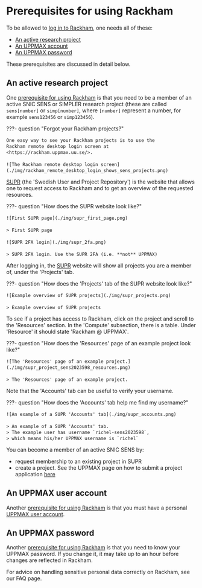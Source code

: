 # Prerequisites for using Rackham

To be allowed to [log in to Rackham](../getting_started/login_rackham.md),
one needs all of these:

- [An active research project](#an-active-research-project)
- [An UPPMAX account](#an-uppmax-user-account)
- [An UPPMAX password](#an-uppmax-password)

These prerequisites are discussed in detail below.

## An active research project

One [prerequisite for using Rackham](#prerequisites-for-using-rackham)
is that you need to be a member of an active SNIC SENS
or SIMPLER research project (these are called `sens[number]` or `simp[number]`,
where `[number]` represent a number, for example `sens123456` or `simp123456`).

???- question "Forgot your Rackham projects?"

    One easy way to see your Rackham projects is to use the
    Rackham remote desktop login screen at <https://rackham.uppmax.uu.se/>.

    ![The Rackham remote desktop login screen](./img/rackham_remote_desktop_login_shows_sens_projects.png)

[SUPR](https://supr.naiss.se/) (the 'Swedish User and Project Repository')
is the website that allows one to request access to Rackham
and to get an overview of the requested resources.

???- question "How does the SUPR website look like?"

    ![First SUPR page](./img/supr_first_page.png)

    > First SUPR page

    ![SUPR 2FA login](./img/supr_2fa.png)

    > SUPR 2FA login. Use the SUPR 2FA (i.e. **not** UPPMAX)

After logging in, the [SUPR](https://supr.naiss.se/)
website will show all projects you are a member of,
under the 'Projects' tab.

???- question "How does the 'Projects' tab of the SUPR website look like?"

    ![Example overview of SUPR projects](./img/supr_projects.png)

    > Example overview of SUPR projects

To see if a project has access to Rackham, click on the
project and scroll to the 'Resources' section. In the 'Compute' subsection,
there is a table. Under 'Resource' it should state 'Rackham @ UPPMAX'.

???- question "How does the 'Resources' page of an example project look like?"

    ![The 'Resources' page of an example project.](./img/supr_project_sens2023598_resources.png)

    > The 'Resources' page of an example project.

Note that the 'Accounts' tab can be useful to verify your username.

???- question "How does the 'Accounts' tab help me find my username?"

    ![An example of a SUPR 'Accounts' tab](./img/supr_accounts.png)

    > An example of a SUPR 'Accounts' tab.
    > The example user has username `richel-sens2023598`,
    > which means his/her UPPMAX username is `richel`

You can become a member of an active SNIC SENS by:

- request membership to an existing project in SUPR
- create a project. See the UPPMAX page on
  how to submit a project application [here](project_apply.md)

## An UPPMAX user account

Another [prerequisite for using Rackham](#prerequisites-for-using-rackham)
is that you must have a personal [UPPMAX user account](../getting_started/user_account.md).

## An UPPMAX password

Another [prerequisite for using Rackham](#prerequisites-for-using-rackham)
is that you need to know your UPPMAX password.
If you change it, it may take up to an hour before changes are reflected in Rackham.

For advice on handling sensitive personal data correctly on Rackham, see our FAQ page.
